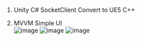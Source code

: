 1. Unity C# SocketClient Convert to UE5 C++  


2. MVVM Simple UI  
![image](https://github.com/user-attachments/assets/3d730552-c88a-4129-88d3-473a12b03c86)
![image](https://github.com/user-attachments/assets/c288460a-58f6-408d-9930-91a4ef63bbdb)
![image](https://github.com/user-attachments/assets/1608ea78-0fc1-47e8-a3a8-dbfc0589c290)

   
